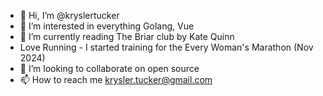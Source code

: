 - 👋 Hi, I’m @kryslertucker
- 👀 I’m interested in everything Golang, Vue
- 🌱 I’m currently reading The Briar club by Kate Quinn
- Love Running - I started training for the Every Woman's Marathon (Nov 2024)
- 💞️ I’m looking to collaborate on open source
- 📫 How to reach me krysler.tucker@gmail.com

<!---
kryslertucker/kryslertucker is a ✨ special ✨ repository because its `README.md` (this file) appears on your GitHub profile.
You can click the Preview link to take a look at your changes.
--->
